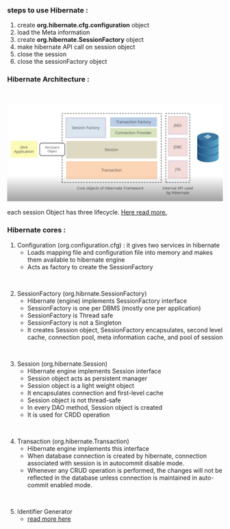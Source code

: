 ### steps to use Hibernate :
1. create **org.hibernate.cfg.configuration** object
2. load the Meta information
3. create **org.hibernate.SessionFactory** object
4. make hibernate API call on session object
5. close the session
6. close the sessionFactory object

### Hibernate Architecture :
<br>

![Hibernate Architecture](./assets/01%20-%20Hibernate%20Architecture.png)
<br>

each session Object has three lifecycle.
[Here read more.](./chapters/Hibernate%20Lifecycle.md)


### Hibernate cores :
1. Configuration (org.configuration.cfg) : it gives two services in hibernate 
    + Loads mapping file and configuration file into memory and makes them available to hibernate engine 
    + Acts as factory to create the SessionFactory 

<br>

2. SessionFactory (org.hibrnate.SessionFactory) 
    - Hibernate (engine) implements SessionFactory interface 
    + SessionFactory is one per DBMS (mostly one per application)
    + SessionFactory is Thread safe 
    + SessionFactory is not a Singleton 
    + It creates Session object, SessionFactory encapsulates, second level cache, connection pool, meta information cache, and pool of session 

<br>

3. Session (org.hibernate.Session) 
    + Hibernate engine implements Session interface 
    + Session object acts as persistent manager 
    + Session object is a light weight object 
    + It encapsulates connection and first-level cache  
    + Session object is not thread-safe 
    + In every DAO method, Session object is created 
    + It is used for CRDD operation 

<br>

4. Transaction (org.hibernate.Transaction) 
    + Hibernate engine implements this interface 
    + When database connection is created by hibernate, connection associated with session is in autocommit disable mode. 
    + Whenever any CRUD operation is performed, the changes will not be reflected in the database unless connection is maintained in auto-commit enabled mode. 

<br>

5. ldentifier Generator
    + [read more here](chapters/ldentifierGenerator.md)